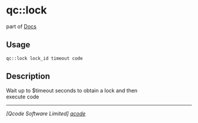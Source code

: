 qc::lock
========

part of [Docs](../index.md)

Usage
-----
`qc::lock lock_id timeout code`

Description
-----------
Wait up to $timeout seconds to obtain a lock and then<br/>execute code

----------------------------------
*[Qcode Software Limited] [qcode]*

[qcode]: http://www.qcode.co.uk "Qcode Software"